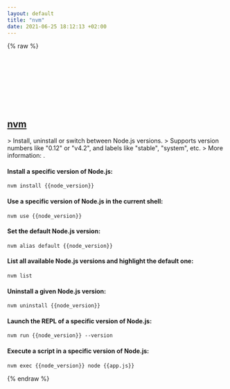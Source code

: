 ```yaml
---
layout: default
title: "nvm"
date: 2021-06-25 18:12:13 +02:00
---
```

{% raw %}
<h2 id="nvm">
  <a href="/en/common/nvm.html">nvm</a> <a href="#nvm"><svg class="icon">
    <use href="/assets/images/unicode_sprite.svg#link" />
  </svg></a>
</h2>
> Install, uninstall or switch between Node.js versions.
> Supports version numbers like "0.12" or "v4.2", and labels like "stable", "system", etc.
> More information: <https://github.com/creationix/nvm>.

#### Install a specific version of Node.js:
```shell
nvm install {{node_version}}
```
#### Use a specific version of Node.js in the current shell:
```shell
nvm use {{node_version}}
```
#### Set the default Node.js version:
```shell
nvm alias default {{node_version}}
```
#### List all available Node.js versions and highlight the default one:
```shell
nvm list
```
#### Uninstall a given Node.js version:
```shell
nvm uninstall {{node_version}}
```
#### Launch the REPL of a specific version of Node.js:
```shell
nvm run {{node_version}} --version
```
#### Execute a script in a specific version of Node.js:
```shell
nvm exec {{node_version}} node {{app.js}}
```
{% endraw %}
